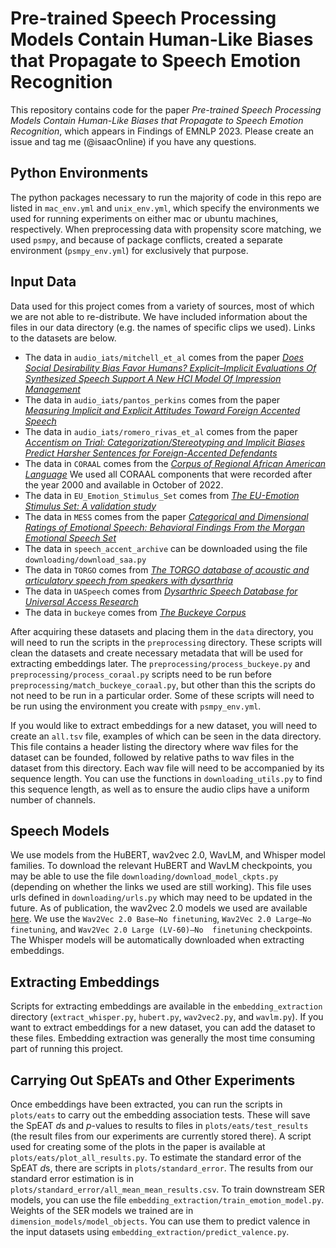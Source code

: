 # Pre-trained Speech Processing Models Contain Human-Like Biases that Propagate to Speech Emotion Recognition
This repository contains code for the paper *Pre-trained Speech Processing Models Contain Human-Like Biases that 
Propagate to Speech Emotion Recognition*, which appears in Findings of EMNLP 2023. Please create an issue and tag me
(@isaacOnline) if you have any questions.

## Python Environments
The python packages necessary to run the majority of code in this repo are listed in `mac_env.yml` and `unix_env.yml`, 
which specify the environments we used for running experiments on either mac or ubuntu machines, respectively. When 
preprocessing data with propensity score matching, we used `psmpy`, and because of package conflicts, created a separate
environment (`psmpy_env.yml`) for exclusively that purpose.

## Input Data
Data used for this project comes from a variety of sources, most of which we are not able to re-distribute. We have 
included information about the files in our data directory (e.g. the names of specific clips we used). Links to the
datasets are below. 
* The data in `audio_iats/mitchell_et_al` comes from the paper *[Does Social Desirability Bias Favor Humans? 
Explicit–Implicit Evaluations Of Synthesized Speech Support A New HCI Model Of Impression 
Management](https://doi.org/10.1016/j.chb.2010.09.002)*
* The data in `audio_iats/pantos_perkins` comes from the paper *[Measuring Implicit and Explicit Attitudes Toward Foreign 
Accented Speech](https://doi.org/10.1177/0261927X12463005)*
* The data in `audio_iats/romero_rivas_et_al` comes from the paper *[Accentism on Trial: Categorization/Stereotyping and
Implicit Biases Predict Harsher Sentences for Foreign-Accented Defendants](https://doi.org/10.1177/0261927X211022785)*
* The data in `CORAAL` comes from the *[Corpus of Regional African American Language](https://oraal.uoregon.edu/coraal)*
We used all CORAAL components that were recorded after the year 2000 and available in October of 2022.
* The data in `EU_Emotion_Stimulus_Set` comes from *[The EU-Emotion Stimulus Set: A validation 
study](https://doi.org/10.3758/s13428-015-0601-4)*
* The data in `MESS` comes from the paper *[Categorical and Dimensional Ratings of Emotional Speech: Behavioral Findings 
From the Morgan Emotional Speech Set](https://doi.org/10.1044/2019_JSLHR-S-19-0144)*
* The data in `speech_accent_archive` can be downloaded using the file `downloading/download_saa.py`
* The data in `TORGO` comes from *[The TORGO database of acoustic and articulatory speech from speakers with 
dysarthria](https://www.cs.toronto.edu/~complingweb/data/TORGO/torgo.html)*
* The data in `UASpeech` comes from  *[Dysarthric Speech Database for Universal Access 
Research](http://www.isle.illinois.edu/sst/data/UASpeech/)*
* The data in `buckeye` comes from *[The Buckeye Corpus](https://buckeyecorpus.osu.edu/)*

After acquiring these datasets and placing them in the `data` directory, you will need to run the scripts in the 
`preprocessing` directory. These scripts will clean the datasets and create necessary metadata that will be used for 
extracting embeddings later. The `preprocessing/process_buckeye.py` and `preprocessing/process_coraal.py` scripts need 
to be run before `preprocessing/match_buckeye_coraal.py`, but other than this the scripts do not need to be 
run in a particular order. Some of these scripts will need to be run using the environment you create with 
`psmpy_env.yml`.

If you would like to extract embeddings for a new dataset, you will need to create an `all.tsv` file, examples of which 
can be seen in the data directory. This file contains a header listing the directory where wav files for the dataset can 
be founded, followed by relative paths to wav files in the dataset from this directory. Each wav file will need to be 
accompanied by its sequence length. You can use the functions in `downloading_utils.py` to find this sequence length, 
as well as to ensure the audio clips have a uniform number of channels.

## Speech Models
We use models from the HuBERT, wav2vec 2.0, WavLM, and Whisper model families. To download the relevant HuBERT and WavLM
checkpoints, you may be able to use the file `downloading/download_model_ckpts.py` (depending on whether the links we 
used are still working). This file uses urls defined in `downloading/urls.py` 
which may need to be updated in the future. As of publication, the wav2vec 2.0 models we used are available [here](https://github.com/facebookresearch/fairseq/blob/main/examples/wav2vec/README.md).
We use the `Wav2Vec 2.0 Base—No finetuning`, `Wav2Vec 2.0 Large—No finetuning`, and `Wav2Vec 2.0 Large (LV-60)—No 
finetuning` checkpoints. The Whisper models will be automatically downloaded when extracting embeddings.

## Extracting Embeddings
Scripts for extracting embeddings are available in the `embedding_extraction` directory (`extract_whisper.py`, 
`hubert.py`, `wav2vec2.py`, and `wavlm.py`). If you want to extract embeddings for a new dataset, you can add the dataset
to these files. Embedding extraction was generally the most time consuming part of running this project.

## Carrying Out SpEATs and Other Experiments
Once embeddings have been extracted, you can run the scripts in `plots/eats` to carry out the embedding 
association tests. These will save the SpEAT *d*s and *p*-values to results to files in `plots/eats/test_results` (the 
result files from our experiments are currently stored there). A script used for creating some of the plots in the paper 
is available at `plots/eats/plot_all_results.py`. To estimate the standard error of the SpEAT *d*s, there are scripts in
`plots/standard_error`. The results from our standard error estimation is in `plots/standard_error/all_mean_mean_results.csv`.
To train downstream SER models, you can use the file `embedding_extraction/train_emotion_model.py`. Weights of the SER
models we trained are in `dimension_models/model_objects`. You can use them to predict valence in the input datasets using 
`embedding_extraction/predict_valence.py`. 